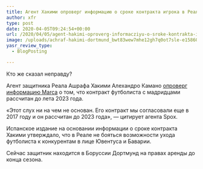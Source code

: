 ```yaml
---
title: Агент Хакими опроверг информацию о сроке контракта игрока в Реале
author: xfr
type: post
date: 2020-04-05T09:24:54+00:00
url: /2020/04/05/agent-hakimi-oproverg-informacziyu-o-sroke-kontrakta-igroka-v-reale/
image: /uploads/achraf-hakimi-dortmund_bwt83wew7mhe12gh7q0ot7sle-e1586078654809.jpg
yasr_review_type:
  - BlogPosting

---
```

Кто же сказал неправду?

Агент защитника Реала Ашрафа Хакими Алехандро Камано <a href="https://bet-bro.com.ua/news/kontrakt-hakimi-v-reale-rasschitan-do-leta-2023-goda/" target="_blank" rel="noopener noreferrer">опроверг информацию Marca</a> о том, что контракт футболиста с мадридцами рассчитан до лета 2023 года.

«Этот слух ни на чем не основан. Его контракт мы согласовали еще в 2017 году и он рассчитан до 2023 года», &#8212; цитирует агента Spox.

Испанское издание на основании информации о сроке контракта Хакими утверждало, что в Реале не бояться возможности ухода футболиста к конкурентам в лице Ювентуса и Баварии.

Сейчас защитник находится в Боруссии Дортмунд на правах аренды до конца сезона.